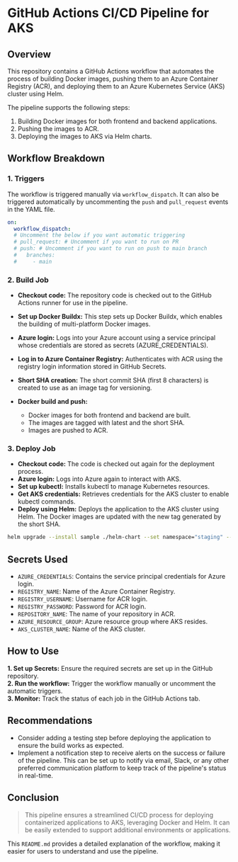# GitHub Actions CI/CD Pipeline for AKS

## Overview

This repository contains a GitHub Actions workflow that automates the process of building Docker images, pushing them to an Azure Container Registry (ACR), and deploying them to an Azure Kubernetes Service (AKS) cluster using Helm.

The pipeline supports the following steps:
1. Building Docker images for both frontend and backend applications.
2. Pushing the images to ACR.
3. Deploying the images to AKS via Helm charts.

## Workflow Breakdown

### 1. **Triggers**
The workflow is triggered manually via `workflow_dispatch`. It can also be triggered automatically by uncommenting the `push` and `pull_request` events in the YAML file.

```yaml
on:
  workflow_dispatch:
  # Uncomment the below if you want automatic triggering
  # pull_request: # Uncomment if you want to run on PR
  # push: # Uncomment if you want to run on push to main branch
  #   branches:
  #     - main
```
### 2. **Build Job**
- **Checkout code:** The repository code is checked out to the GitHub Actions runner for use in the pipeline.

- **Set up Docker Buildx:** This step sets up Docker Buildx, which enables the building of multi-platform Docker images.

- **Azure login:** Logs into your Azure account using a service principal whose credentials are stored as secrets (AZURE_CREDENTIALS).

- **Log in to Azure Container Registry:** Authenticates with ACR using the registry login information stored in GitHub Secrets.

- **Short SHA creation:** The short commit SHA (first 8 characters) is created to use as an image tag for versioning.

- **Docker build and push:**

  - Docker images for both frontend and backend are built.
  - The images are tagged with latest and the short SHA.
  - Images are pushed to ACR.

### 3. **Deploy Job**
- **Checkout code:** The code is checked out again for the deployment process.
- **Azure login:** Logs into Azure again to interact with AKS.
- **Set up kubectl:** Installs kubectl to manage Kubernetes resources.
- **Get AKS credentials:** Retrieves credentials for the AKS cluster to enable kubectl commands.
- **Deploy using Helm:** Deploys the application to the AKS cluster using Helm. The Docker images are updated with the new tag generated by the short SHA.

```bash
helm upgrade --install sample ./helm-chart --set namespace="staging" --set image.tag="${{ env.SHORT_SHA }}"
```
## Secrets Used
- `AZURE_CREDENTIALS`: Contains the service principal credentials for Azure login.
- `REGISTRY_NAME`: Name of the Azure Container Registry.
- `REGISTRY_USERNAME`: Username for ACR login.
- `REGISTRY_PASSWORD`: Password for ACR login.
- `REPOSITORY_NAME`: The name of your repository in ACR.
- `AZURE_RESOURCE_GROUP`: Azure resource group where AKS resides.
- `AKS_CLUSTER_NAME`: Name of the AKS cluster.

## How to Use
**1. Set up Secrets:** Ensure the required secrets are set up in the GitHub repository.  
**2. Run the workflow:** Trigger the workflow manually or uncomment the automatic triggers.  
**3. Monitor:** Track the status of each job in the GitHub Actions tab.  

## Recommendations
-  Consider adding a testing step before deploying the application to ensure the build works as expected.
-  Implement a notification step to receive alerts on the success or failure of the pipeline. This can be set up to notify via email, Slack, or any other preferred communication platform to keep track of the pipeline's status in real-time.
## Conclusion
> This pipeline ensures a streamlined CI/CD process for deploying containerized applications to AKS, leveraging Docker and Helm. It can be easily extended to support additional environments or applications.

This `README.md` provides a detailed explanation of the workflow, making it easier for users to understand and use the pipeline.
